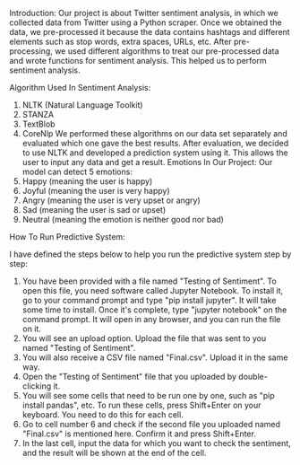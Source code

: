 Introduction: 
Our project is about Twitter sentiment analysis, in which we collected data from Twitter using a Python scraper. Once we obtained the data, we pre-processed it because the data contains hashtags and different elements such as stop words, extra spaces, URLs, etc. After pre-processing, we used different algorithms to treat our pre-processed data and wrote functions for sentiment analysis. This helped us to perform sentiment analysis.

Algorithm Used In Sentiment Analysis:
1.	NLTK (Natural Language Toolkit)
2.	STANZA
3.	TextBlob
4.	CoreNlp
We performed these algorithms on our data set separately and evaluated which one gave the best results. After evaluation, we decided to use NLTK and developed a prediction system using it. This allows the user to input any data and get a result.
Emotions In Our Project: 
Our model can detect 5 emotions:
1.	Happy (meaning the user is happy)
2.	Joyful (meaning the user is very happy)
3.	Angry (meaning the user is very upset or angry)
4.	Sad (meaning the user is sad or upset)
5.	Neutral (meaning the emotion is neither good nor bad)

How To Run Predictive System: 


I have defined the steps below to help you run the predictive system step by step:
1.	You have been provided with a file named "Testing of Sentiment". To open this file, you need software called Jupyter Notebook. To install it, go to your command prompt and type "pip install jupyter". It will take some time to install. Once it's complete, type "jupyter notebook" on the command prompt. It will open in any browser, and you can run the file on it.
2.	You will see an upload option. Upload the file that was sent to you named "Testing of Sentiment".
3.	You will also receive a CSV file named "Final.csv". Upload it in the same way.
4.	Open the "Testing of Sentiment" file that you uploaded by double-clicking it.
5.	You will see some cells that need to be run one by one, such as "pip install pandas", etc. To run these cells, press Shift+Enter on your keyboard. You need to do this for each cell.
6.	Go to cell number 6 and check if the second file you uploaded named "Final.csv" is mentioned here. Confirm it and press Shift+Enter.
7.	In the last cell, input the data for which you want to check the sentiment, and the result will be shown at the end of the cell.


